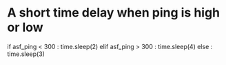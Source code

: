 # A short time delay when ping is high or low
if asf_ping < 300 :
  time.sleep(2)
elif asf_ping > 300 :
  time.sleep(4)
else :
  time.sleep(3)
